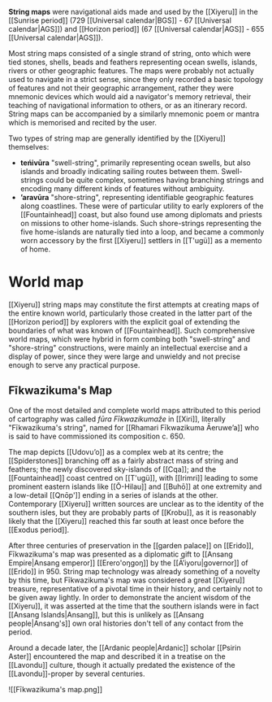 **String maps** were navigational aids made and used by the [[Xiyeru]] in the [[Sunrise period]] (729 [[Universal calendar|BGS]] - 67 [[Universal calendar|AGS]]) and [[Horizon period]] (67 [[Universal calendar|AGS]] - 655 [[Universal calendar|AGS]]).

Most string maps consisted of a single strand of string, onto which were tied stones, shells, beads and feathers representing ocean swells, islands, rivers or other geographic features. The maps were probably not actually used to navigate in a strict sense, since they only recorded a basic topology of features and not their geographic arrangement, rather they were mnemonic devices which would aid a navigator's memory retrieval, their teaching of navigational information to others, or as an itinerary record. String maps can be accompanied by a similarly mnemonic poem or mantra which is memorised and recited by the user.

Two types of string map are generally identified by the [[Xiyeru]] themselves:
- **teńivūra** "swell-string", primarily representing ocean swells, but also islands and broadly indicating sailing routes between them. Swell-strings could be quite complex, sometimes having branching strings and encoding many different kinds of features without ambiguity.
- **ʼaravūra** "shore-string", representing identifiable geographic features along coastlines. These were of particular utility to early explorers of the [[Fountainhead]] coast, but also found use among diplomats and priests on missions to other home-islands. Such shore-strings representing the five home-islands are naturally tied into a loop, and became a commonly worn accessory by the first [[Xiyeru]] settlers in [[T'ugü]] as a memento of home.
# World map
[[Xiyeru]] string maps may constitute the first attempts at creating maps of the entire known world, particularly those created in the latter part of the [[Horizon period]] by explorers with the explicit goal of extending the boundaries of what was known of [[Fountainhead]]. Such comprehensive world maps, which were hybrid in form combing both "swell-string" and "shore-string" constructions, were mainly an intellectual exercise and a display of power, since they were large and unwieldy and not precise enough to serve any practical purpose.
## Fīkwazikuma's Map
One of the most detailed and complete world maps attributed to this period of cartography was called *fūra Fīkwazikumaže* in [[Xiri]], literally "Fīkwazikuma's string", named for [[Rhamari Fīkwazikuma Āeruweʼa]] who is said to have commissioned its composition c. 650.

The map depicts [[Udovuʼo]] as a complex web at its centre; the [[Spiderstones]] branching off as a fairly abstract mass of string and feathers; the newly discovered sky-islands of [[Cqa]]; and the [[Fountainhead]] coast centred on [[T'ugü]], with [[Irimri]] leading to some prominent eastern islands like [[Ō-Hilau]] and [[Buhō]] at one extremity and a low-detail [[Qnōp']] ending in a series of islands at the other. Contemporary [[Xiyeru]] written sources are unclear as to the identity of the southern isles, but they are probably parts of [[Krobu]], as it is reasonably likely that the [[Xiyeru]] reached this far south at least once before the [[Exodus period]].

After three centuries of preservation in the [[garden palace]] on [[Erido]], Fīkwazikuma's map was presented as a diplomatic gift to [[Ansang Empire|Ansang emperor]] [[Erero'oŋgoŋ]] by the [[Āʼiyoru|governor]] of [[Erido]] in 950. String map technology was already something of a novelty by this time, but Fīkwazikuma's map was considered a great [[Xiyeru]] treasure, representative of a pivotal time in their history, and certainly not to be given away lightly. In order to demonstrate the ancient wisdom of the [[Xiyeru]], it was asserted at the time that the southern islands were in fact [[Ansang Islands|Ansang]], but this is unlikely as [[Ansang people|Ansang's]] own oral histories don't tell of any contact from the period.

Around a decade later, the [[Ardanic people|Ardanic]] scholar [[Psirin Aster]] encountered the map and described it in a treatise on the [[Lavondu]] culture, though it actually predated the existence of the [[Lavondu]]-proper by several centuries.

![[Fīkwazikuma's map.png]]